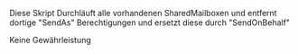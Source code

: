 Diese Skript Durchläuft alle vorhandenen SharedMailboxen und entfernt dortige "SendAs" Berechtigungen und ersetzt diese durch "SendOnBehalf"


Keine Gewährleistung
